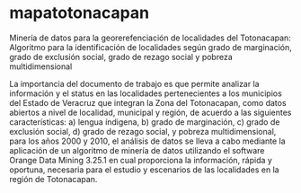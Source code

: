 # mapatotonacapan
Minería de datos para la georerefenciación de localidades del Totonacapan: Algoritmo para la identificación de localidades según grado de marginación, grado de exclusión social, grado de rezago social y pobreza multidimensional

La importancia del documento de trabajo es que permite analizar la información y el status en las localidades pertenecientes a los municipios del Estado de Veracruz que integran la Zona del Totonacapan, como datos abiertos a nivel de localidad, municipal y región, de acuerdo a las siguientes características: a) lengua índigena, b) grado de marginación,  c) grado de exclusión social, d) grado de rezago social,  y pobreza multidimensional, para los años 2000 y 2010, el análisis de datos se lleva a cabo mediante la aplicación de un algoritmo de minería de datos utilizando el software Orange Data Mining 3.25.1 en cual proporciona la información, rápida y oportuna, necesaria para el estudio y escenarios de las localidades en la región de Totonacapan.

